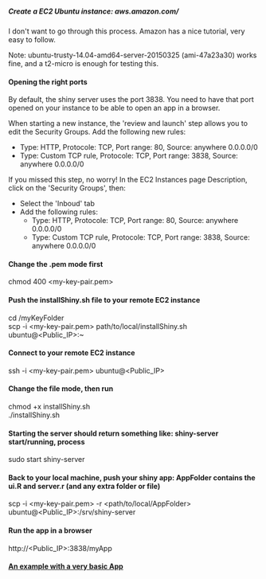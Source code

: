##### Create a EC2 Ubuntu instance: aws.amazon.com/
I don't want to go through this process. Amazon has a nice tutorial, very easy to follow.

Note:
ubuntu-trusty-14.04-amd64-server-20150325 (ami-47a23a30) works fine, and a t2-micro is enough for testing this.

#### Opening the right ports
By default, the shiny server uses the port 3838. You need to have that port opened on your instance to be able
to open an app in a browser.

When starting a new instance, the 'review and launch' step allows you to edit the Security Groups.
Add the following new rules:
- Type: HTTP, Protocole: TCP, Port range: 80, Source: anywhere 0.0.0.0/0
- Type: Custom TCP rule, Protocole: TCP, Port range: 3838, Source: anywhere 0.0.0.0/0

If you missed this step, no worry!
In the EC2 Instances page Description, click on the 'Security Groups', then:
- Select the 'Inboud' tab
- Add the following rules:
	- Type: HTTP, Protocole: TCP, Port range: 80, Source: anywhere 0.0.0.0/0
	- Type: Custom TCP rule, Protocole: TCP, Port range: 3838, Source: anywhere 0.0.0.0/0


#### Change the .pem mode first
chmod 400 \<my-key-pair.pem\>

#### Push the installShiny.sh file to your remote EC2 instance
cd /myKeyFolder  
scp -i \<my-key-pair.pem\> path/to/local/installShiny.sh ubuntu@\<Public_IP\>:~

#### Connect to your remote EC2 instance
ssh -i \<my-key-pair.pem\> ubuntu@\<Public_IP\>

#### Change the file mode, then run
chmod +x installShiny.sh  
./installShiny.sh

#### Starting the server should return something like: shiny-server start/running, process <some process number>
sudo start shiny-server

#### Back to your local machine, push your shiny app: AppFolder contains the ui.R and server.r (and any extra folder or file)
scp -i \<my-key-pair.pem\> -r \<path/to/local/AppFolder\> ubuntu@\<Public_IP\>:/srv/shiny-server

#### Run the app in a browser
http://\<Public_IP\>:3838/myApp

#### [An example with a very basic App](http://52.17.91.68:3838/basics/)
